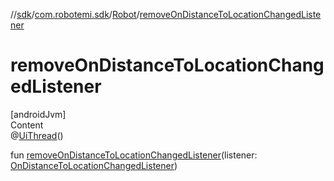 //[sdk](../../../index.md)/[com.robotemi.sdk](../index.md)/[Robot](index.md)/[removeOnDistanceToLocationChangedListener](remove-on-distance-to-location-changed-listener.md)



# removeOnDistanceToLocationChangedListener  
[androidJvm]  
Content  
@[UiThread](https://developer.android.com/reference/kotlin/androidx/annotation/UiThread.html)()  
  
fun [removeOnDistanceToLocationChangedListener](remove-on-distance-to-location-changed-listener.md)(listener: [OnDistanceToLocationChangedListener](../../com.robotemi.sdk.navigation.listener/-on-distance-to-location-changed-listener/index.md))  



